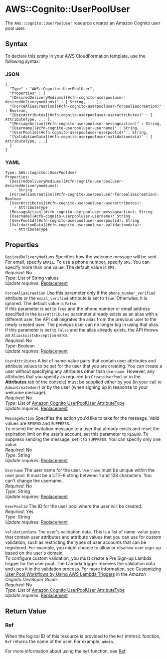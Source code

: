 # AWS::Cognito::UserPoolUser<a name="aws-resource-cognito-userpooluser"></a>

The `AWS::Cognito::UserPoolUser` resource creates an Amazon Cognito user pool user\.

## Syntax<a name="aws-resource-cognito-userpooluser-syntax"></a>

To declare this entity in your AWS CloudFormation template, use the following syntax:

### JSON<a name="aws-resource-cognito-userpooluser-syntax.json"></a>

```
{
  "Type" : "AWS::Cognito::UserPoolUser",
  "Properties" : {
  "[DesiredDeliveryMediums](#cfn-cognito-userpooluser-desireddeliverymediums)" : [ String, ... ],
  "[ForceAliasCreation](#cfn-cognito-userpooluser-forcealiascreation)" : Boolean,
  "[UserAttributes](#cfn-cognito-userpooluser-userattributes)" : [ AttributeType, ... ],
  "[MessageAction](#cfn-cognito-userpooluser-messageaction)" : String,
  "[Username](#cfn-cognito-userpooluser-username)" : String,
  "[UserPoolId](#cfn-cognito-userpooluser-userpoolid)" : String,
  "[ValidationData](#cfn-cognito-userpooluser-validationdata)" : [ AttributeType, ...]
  }
}
```

### YAML<a name="aws-resource-cognito-userpooluser-syntax.yaml"></a>

```
Type: AWS::Cognito::UserPoolUser
Properties:
  [DesiredDeliveryMediums](#cfn-cognito-userpooluser-desireddeliverymediums): 
    - String
  [ForceAliasCreation](#cfn-cognito-userpooluser-forcealiascreation): Boolean
  [UserAttributes](#cfn-cognito-userpooluser-userattributes): 
    - AttributeType
  [MessageAction](#cfn-cognito-userpooluser-messageaction): String
  [Username](#cfn-cognito-userpooluser-username): String
  [UserPoolId](#cfn-cognito-userpooluser-userpoolid): String
  [ValidationData](#cfn-cognito-userpooluser-validationdata): 
    - AttributeType
```

## Properties<a name="w2922ab1c21c10c74c33b9"></a>

`DesiredDeliveryMediums`  <a name="cfn-cognito-userpooluser-desireddeliverymediums"></a>
Specifies how the welcome message will be sent\. For email, specify `EMAIL`\. To use a phone number, specify `SMS`\. You can specify more than one value\. The default value is `SMS`\.   
*Required*: No  
*Type*: List of String values  
*Update requires*: [Replacement](using-cfn-updating-stacks-update-behaviors.md#update-replacement)

`ForceAliasCreation`  <a name="cfn-cognito-userpooluser-forcealiascreation"></a>
Use this parameter only if the `phone_number_verified` attribute or the `email_verified` attribute is set to `True`\. Otherwise, it is ignored\. The default value is `False`\.  
If this parameter is set to `True` and the phone number or email address specified in the `UserAttributes` parameter already exists as an alias with a different user, the API call migrates the alias from the previous user to the newly created user\. The previous user can no longer log in using that alias\.  
If this parameter is set to `False` and the alias already exists, the API throws an `AliasExistsException` error\.   
*Required*: No  
*Type*: Boolean  
*Update requires*: [Replacement](using-cfn-updating-stacks-update-behaviors.md#update-replacement)

`UserAttributes`  <a name="cfn-cognito-userpooluser-userattributes"></a>
A list of name\-value pairs that contain user attributes and attribute values to be set for the user that you are creating\. You can create a user without specifying any attributes other than `Username`\. However, any attributes that you specify as required \(in `CreateUserPool` or in the **Attributes** tab of the console\) must be supplied either by you \(in your call to `AdminCreateUser`\) or by the user \(when signing up in response to your welcome message\)\.  
*Required*: No  
*Type*: List of [Amazon Cognito UserPoolUser AttributeType](aws-properties-cognito-userpooluser-attributetype.md)  
*Update requires*: [Replacement](using-cfn-updating-stacks-update-behaviors.md#update-replacement)

`MessageAction`  <a name="cfn-cognito-userpooluser-messageaction"></a>
Specifies the action you'd like to take for the message\. Valid values are `RESEND` and `SUPPRESS`\.  
To resend the invitation message to a user that already exists and reset the expiration limit on the user's account, set this parameter to `RESEND`\. To suppress sending the message, set it to `SUPPRESS`\. You can specify only one value\.  
*Required*: No  
*Type*: String  
*Update requires*: [Replacement](using-cfn-updating-stacks-update-behaviors.md#update-replacement)

`Username`  <a name="cfn-cognito-userpooluser-username"></a>
The user name for the user\. `Username` must be unique within the user pool\. It must be a UTF\-8 string between 1 and 128 characters\. You can't change the username\.  
*Required*: No  
*Type*: String  
*Update requires*: [Replacement](using-cfn-updating-stacks-update-behaviors.md#update-replacement)

`UserPoolId`  <a name="cfn-cognito-userpooluser-userpoolid"></a>
The ID for the user pool where the user will be created\.  
*Required*: Yes  
*Type*: String  
*Update requires*: [Replacement](using-cfn-updating-stacks-update-behaviors.md#update-replacement)

`ValidationData`  <a name="cfn-cognito-userpooluser-validationdata"></a>
The user's validation data\. This is a list of name\-value pairs that contain user attributes and attribute values that you can use for custom validation, such as restricting the types of user accounts that can be registered\. For example, you might choose to allow or disallow user sign\-up based on the user's domain\.  
To configure custom validation, you must create a Pre Sign\-up Lambda trigger for the user pool\. The Lambda trigger receives the validation data and uses it in the validation process\. For more information, see [Customizing User Pool Workflows by Using AWS Lambda Triggers](http://docs.aws.amazon.com/cognito/latest/developerguide/cognito-user-identity-pools-working-with-aws-lambda-triggers.html) in the *Amazon Cognito Developer Guide*\.  
*Required*: No  
*Type*: List of [Amazon Cognito UserPoolUser AttributeType](aws-properties-cognito-userpooluser-attributetype.md)  
*Update requires*: [Replacement](using-cfn-updating-stacks-update-behaviors.md#update-replacement)

## Return Value<a name="w2922ab1c21c10c74c33c11"></a>

### Ref<a name="w2922ab1c21c10c74c33c11b2"></a>

When the logical ID of this resource is provided to the `Ref` intrinsic function, `Ref` returns the name of the user\. For example, `admin`\.

For more information about using the `Ref` function, see [Ref](intrinsic-function-reference-ref.md)\.